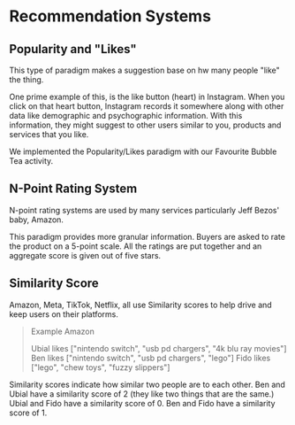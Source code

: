 
# Recommendation Systems

## Popularity and "Likes"

This type of paradigm makes a suggestion base on hw many people "like" the thing. 

One prime example of this, is the like button (heart) in Instagram. When you click on that heart button, Instagram records it somewhere along with other data like demographic and psychographic information. With this information, they might suggest to other users similar to you, products and services that you like.

We implemented the Popularity/Likes paradigm with our Favourite Bubble Tea activity.

## N-Point Rating System

N-point rating systems are used by many services particularly Jeff Bezos' baby, Amazon. 

This paradigm provides more granular information. Buyers are asked to rate the product on a 5-point scale. All the ratings are put together and an aggregate score is given out of five stars. 

## Similarity Score

Amazon, Meta, TikTok, Netflix, all use Similarity scores to help drive and keep users on their platforms.

>Example
Amazon
>
>Ubial likes ["nintendo switch", "usb pd chargers", "4k blu ray movies"]
>Ben likes ["nintendo switch", "usb pd chargers", "lego"]
>Fido likes ["lego", "chew toys", "fuzzy slippers"]

Similarity scores indicate how similar two people are to each other. Ben and Ubial have a similarity score of 2 (they like two things that are the same.) Ubial and Fido have a similarity score of 0. Ben and Fido have a similarity score of 1.
